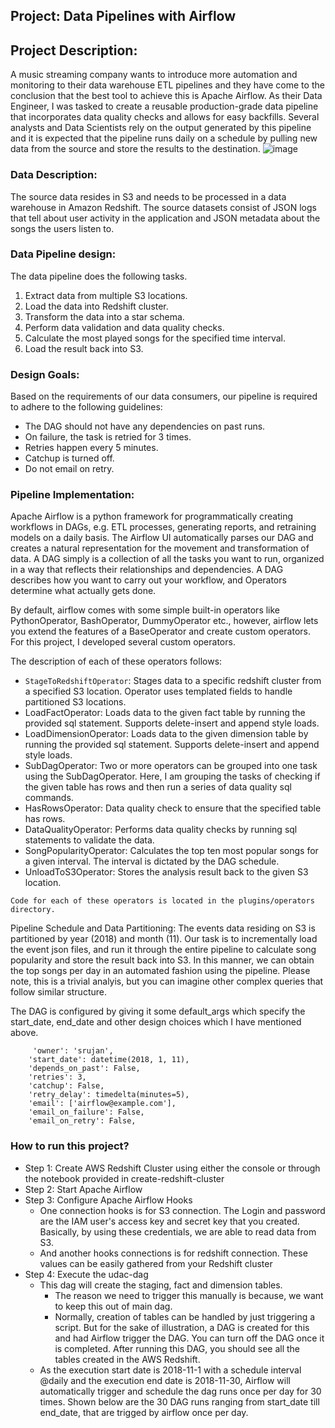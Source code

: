 Project: Data Pipelines with Airflow
---
## Project Description: 
A music streaming company wants to introduce more automation and monitoring to their data warehouse ETL pipelines and they have come to the conclusion that the best tool to achieve this is Apache Airflow. As their Data Engineer, I was tasked to create a reusable production-grade data pipeline that incorporates data quality checks and allows for easy backfills. Several analysts and Data Scientists rely on the output generated by this pipeline and it is expected that the pipeline runs daily on a schedule by pulling new data from the source and store the results to the destination.
![image](https://user-images.githubusercontent.com/48939255/113777545-db454700-96f0-11eb-8a66-b794dad25f86.png)

### Data Description: 

The source data resides in S3 and needs to be processed in a data warehouse in Amazon Redshift. The source datasets consist of JSON logs that tell about user activity in the application and JSON metadata about the songs the users listen to.

### Data Pipeline design: 
The data pipeline does the following tasks.
1. Extract data from multiple S3 locations.
2. Load the data into Redshift cluster.
3. Transform the data into a star schema.
4. Perform data validation and data quality checks.
5. Calculate the most played songs for the specified time interval.
6. Load the result back into S3.


### Design Goals: 
Based on the requirements of our data consumers, our pipeline is required to adhere to the following guidelines:

* The DAG should not have any dependencies on past runs.
* On failure, the task is retried for 3 times.
* Retries happen every 5 minutes.
* Catchup is turned off.
* Do not email on retry.

### Pipeline Implementation:

Apache Airflow is a python framework for programmatically creating workflows in DAGs, e.g. ETL processes, generating reports, and retraining models on a daily basis. The Airflow UI automatically parses our DAG and creates a natural representation for the movement and transformation of data. A DAG simply is a collection of all the tasks you want to run, organized in a way that reflects their relationships and dependencies. A DAG describes how you want to carry out your workflow, and Operators determine what actually gets done.

By default, airflow comes with some simple built-in operators like PythonOperator, BashOperator, DummyOperator etc., however, airflow lets you extend the features of a BaseOperator and create custom operators. For this project, I developed several custom operators.

The description of each of these operators follows:

* ```StageToRedshiftOperator```: Stages data to a specific redshift cluster from a specified S3 location. Operator uses templated fields to handle partitioned S3 locations.
* LoadFactOperator: Loads data to the given fact table by running the provided sql statement. Supports delete-insert and append style loads.
* LoadDimensionOperator: Loads data to the given dimension table by running the provided sql statement. Supports delete-insert and append style loads.
* SubDagOperator: Two or more operators can be grouped into one task using the SubDagOperator. Here, I am grouping the tasks of checking if the given table has rows and then run a series of data quality sql commands.
* HasRowsOperator: Data quality check to ensure that the specified table has rows.
* DataQualityOperator: Performs data quality checks by running sql statements to validate the data.
* SongPopularityOperator: Calculates the top ten most popular songs for a given interval. The interval is dictated by the DAG schedule.
* UnloadToS3Operator: Stores the analysis result back to the given S3 location.

``` Code for each of these operators is located in the plugins/operators directory. ```

Pipeline Schedule and Data Partitioning: The events data residing on S3 is partitioned by year (2018) and month (11). Our task is to incrementally load the event json files, and run it through the entire pipeline to calculate song popularity and store the result back into S3. In this manner, we can obtain the top songs per day in an automated fashion using the pipeline. Please note, this is a trivial analyis, but you can imagine other complex queries that follow similar structure. 


The DAG is configured by giving it some default_args which specify the start_date, end_date and other design choices which I have mentioned above.

```
     'owner': 'srujan',
    'start_date': datetime(2018, 1, 11),
    'depends_on_past': False,
    'retries': 3,
    'catchup': False,
    'retry_delay': timedelta(minutes=5),
    'email': ['airflow@example.com'],
    'email_on_failure': False,
    'email_on_retry': False,
```


### How to run this project?
* Step 1: Create AWS Redshift Cluster using either the console or through the notebook provided in create-redshift-cluster
* Step 2: Start Apache Airflow
* Step 3: Configure Apache Airflow Hooks
     * One connection hooks is for S3 connection. The Login and password are the IAM user's access key and secret key that you created. Basically, by using these credentials, we are able to read data from S3.
     * And another hooks connections is for redshift connection. These values can be easily gathered from your Redshift cluster
* Step 4: Execute the udac-dag
     * This dag will create the staging, fact and dimension tables. 
          * The reason we need to trigger this manually is because, we want to keep this out of main dag.
          * Normally, creation of tables can be handled by just triggering a script. But for the sake of illustration, a DAG is created for this and had Airflow trigger the DAG. You can turn off the DAG once it is completed. After running this DAG, you should see all the tables created in the AWS Redshift.
     * As the execution start date is 2018-11-1 with a schedule interval @daily and the execution end date is 2018-11-30, Airflow will automatically trigger and schedule the dag runs once per day for 30 times. Shown below are the 30 DAG runs ranging from start_date till end_date, that are trigged by airflow once per day.
